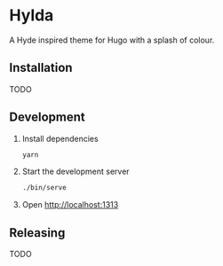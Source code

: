 Hylda
=====

A Hyde inspired theme for Hugo with a splash of colour.

Installation
------------

TODO

Development
-----------

1.  Install dependencies

    ```sh
    yarn
    ```

1.  Start the development server

    ```sh
    ./bin/serve
    ```

1.  Open <http://localhost:1313>

Releasing
---------

TODO
